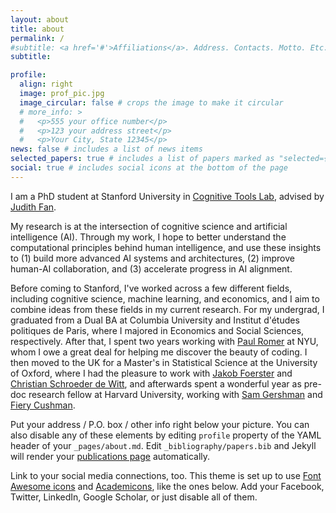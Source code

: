 ```yaml
---
layout: about
title: about
permalink: /
#subtitle: <a href='#'>Affiliations</a>. Address. Contacts. Motto. Etc.
subtitle:

profile:
  align: right
  image: prof_pic.jpg
  image_circular: false # crops the image to make it circular
  # more_info: >
  #   <p>555 your office number</p>
  #   <p>123 your address street</p>
  #   <p>Your City, State 12345</p>
news: false # includes a list of news items
selected_papers: true # includes a list of papers marked as "selected={true}"
social: true # includes social icons at the bottom of the page
---
```


I am a PhD student at Stanford University in [Cognitive Tools Lab](https://cogtoolslab.github.io/), advised by [Judith Fan](https://profiles.stanford.edu/judith-fan). 

My research is at the intersection of cognitive science and artificial intelligence (AI). Through my work, I hope to better understand the computational principles behind human intelligence, and use these insights to (1) build more advanced AI systems and architectures, (2) improve human-AI collaboration, and (3) accelerate progress in AI alignment.

Before coming to Stanford, I've worked across a few different fields, including cognitive science, machine learning, and economics, and I aim to combine ideas from these fields in my current research. For my undergrad, I graduated from a Dual BA at Columbia University and Institut d'études politiques de Paris, where I majored in Economics and Social Sciences, respectively. After that, I spent two years working with [Paul Romer](https://paulromer.net/) at NYU, whom I owe a great deal for helping me discover the beauty of coding. I then moved to the UK for a Master's in Statistical Science at the University of Oxford, where I had the pleasure to work with [Jakob Foerster](https://www.jakobfoerster.com/) and [Christian Schroeder de Witt](https://schroederdewitt.com/), and afterwards spent a wonderful year as pre-doc research fellow at Harvard University, working with [Sam Gershman](https://gershmanlab.com/people/sam.html) and [Fiery Cushman](https://psychology.fas.harvard.edu/people/fiery-cushman).

Put your address / P.O. box / other info right below your picture. You can also disable any of these elements by editing `profile` property of the YAML header of your `_pages/about.md`. Edit `_bibliography/papers.bib` and Jekyll will render your [publications page](/al-folio/publications/) automatically.

Link to your social media connections, too. This theme is set up to use [Font Awesome icons](https://fontawesome.com/) and [Academicons](https://jpswalsh.github.io/academicons/), like the ones below. Add your Facebook, Twitter, LinkedIn, Google Scholar, or just disable all of them.
